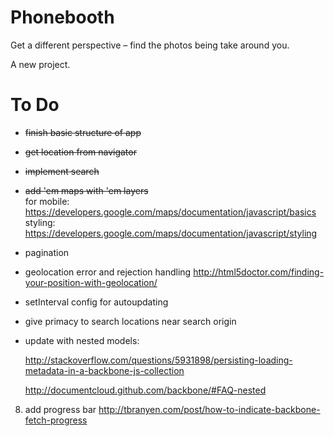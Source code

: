 Phonebooth
==========
Get a different perspective – find the photos being take around you. 

A new project.

To Do
==========
- ~~finish basic structure of app~~
- ~~get location from navigator~~
- ~~implement search~~
- ~~add 'em maps with 'em layers~~  
  for mobile: https://developers.google.com/maps/documentation/javascript/basics
  styling: https://developers.google.com/maps/documentation/javascript/styling
- pagination
- geolocation error and rejection handling
    http://html5doctor.com/finding-your-position-with-geolocation/
- setInterval config for autoupdating
- give primacy to search locations near search origin
- update with nested models:
 
  http://stackoverflow.com/questions/5931898/persisting-loading-metadata-in-a-backbone-js-collection
 
  http://documentcloud.github.com/backbone/#FAQ-nested
8) add progress bar
    http://tbranyen.com/post/how-to-indicate-backbone-fetch-progress
